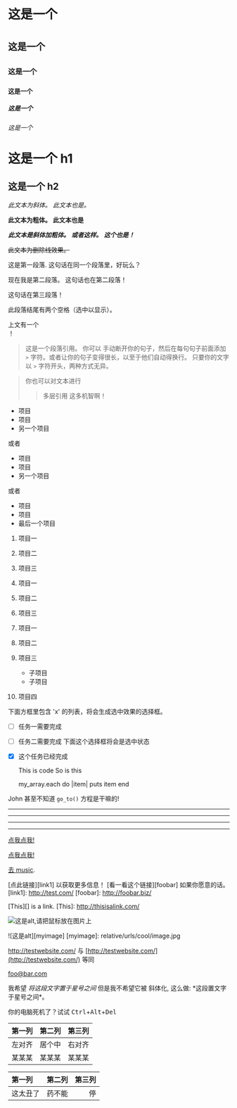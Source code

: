 
<!--我们可以在 Markdown 里使用任何 HTML 元素，比如注释元素，
且不会被 Markdown 解析器所影响。不过如果你在 Markdown 文件内创建了 HTML 元素，
你将无法在 HTML 元素的内容中使用 Markdown 语法。-->

# 这是一个 <h1>
## 这是一个 <h2>
### 这是一个 <h3>
#### 这是一个 <h4>
##### 这是一个 <h5>
###### 这是一个 <h6>

这是一个 h1
=============

这是一个 h2
-------------

*此文本为斜体。*
_此文本也是。_

**此文本为粗体。**
__此文本也是__

***此文本是斜体加粗体。***
**_或者这样。_**
*__这个也是！__*

~~此文本为删除线效果。~~

这是第一段落. 这句话在同一个段落里，好玩么？

现在我是第二段落。
这句话也在第二段落！


这句话在第三段落！

此段落结尾有两个空格（选中以显示）。  

上文有一个 <br/> ！

> 这是一个段落引用。 你可以
> 手动断开你的句子，然后在每句句子前面添加 `>` 字符。或者让你的句子变得很长，以至于他们自动得换行。
> 只要你的文字以 `>` 字符开头，两种方式无异。

> 你也可以对文本进行
>> 多层引用
> 这多机智啊！

* 项目
* 项目
* 另一个项目

或者

+ 项目
+ 项目
+ 另一个项目

或者 

- 项目
- 项目
- 最后一个项目


1. 项目一
2. 项目二
3. 项目三

4. 项目一
5. 项目二
6. 项目三

7. 项目一
8. 项目二
9. 项目三
    * 子项目
    * 子项目
10. 项目四

下面方框里包含 'x' 的列表，将会生成选中效果的选择框。
- [ ] 任务一需要完成
- [ ] 任务二需要完成
下面这个选择框将会是选中状态
- [x] 这个任务已经完成

    This is code
	So is this

    my_array.each do |item|
        puts item
    end

John 甚至不知道 `go_to()` 方程是干嘛的!

***
---
- - - 
****************

[点我点我!](http://test.com/)


[点我点我!](http://test.com/ "连接到Test.com")

[去 music](/music/).

[点此链接][link1] 以获取更多信息！
[看一看这个链接][foobar] 如果你愿意的话。
[link1]: http://test.com/
[foobar]: http://foobar.biz/

[This][] is a link.
[This]: http://thisisalink.com/

![这是alt,请把鼠标放在图片上](http://imgur.com/myimage.jpg "这是title")

![这是alt][myimage]
[myimage]: relative/urls/cool/image.jpg

<http://testwebsite.com/> 与
[http://testwebsite.com/](http://testwebsite.com/) 等同

<foo@bar.com>

我希望 *将这段文字置于星号之间* 但是我不希望它被
斜体化, 这么做: \*这段置文字于星号之间\*。

你的电脑死机了？试试
<kbd>Ctrl</kbd>+<kbd>Alt</kbd>+<kbd>Del</kbd>

| 第一列 | 第二列 | 第三列 |
| :----- | :----: | -----: |
| 左对齐 | 居个中 | 右对齐 |
| 某某某 | 某某某 | 某某某 |

| 第一列   | 第二列 | 第三列 |
| :------- | :----: | -----: |
| 这太丑了 | 药不能 |     停 |

